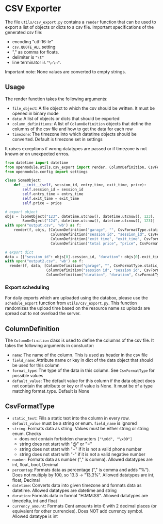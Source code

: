 # CSV Exporter

The file `utils/csv_export.py` contains a `render` function that can be used to export a list of objects or dicts to a 
csv file. 
Important specifications of the generated csv file:
* encoding "utf-16-le"
* `csv.QUOTE_ALL` setting 
* "," as comma for floats. 
* delimiter is `"\t"` 
* line terminator is `"\r\n"`. 

Important note: None values are converted to empty strings.

## Usage

The render function takes the following arguments:
* `file_object`: A file object to which the csv should be written. It must be opened in binary mode
* `data`: A list of objects or dicts that should be exported
* `column_definitions`: A list of `ColumnDefinition` objects that define the columns of the csv file and how to get the data for each row
* `timezone`: The timezone into which datetime objects should be converted. Default is timezone set in settings

It raises exceptions if wrong datatypes are passed or if timezone is not known or on unexpected errros.

```python
from datetime import datetime
from openmodule.utils.csv_export import render, ColumnDefinition, CsvFormatType
from openmodule.config import settings

class SomeObject:
    def __init__(self, session_id, entry_time, exit_time, price):
        self.session_id = session_id
        self.entry_time = entry_time
        self.exit_time = exit_time
        self.price = price

# export object
objs = [SomeObject("123", datetime.utcnow(), datetime.utcnow(), 123),
        SomeObject("124", datetime.utcnow(), datetime.utcnow(), 123)]
with open("output.csv", 'wb') as f:
    render(f, objs, [ColumnDefinition("garage", "", CsvFormatType.static_text, settings.RESOURCE),
                     ColumnDefinition("session id", "session_id", CsvFormatType.string),
                     ColumnDefinition("exit time", "exit_time", CsvFormatType.datetime, datetime.max),
                     ColumnDefinition("total price", "price", CsvFormatType.currency_amount)])

# export dict
data = [{"session id": objs[0].session_id, "duration": objs[0].exit_time - objs[0].entry_time}]
with open("output2.csv", 'wb') as f:
  render(f, data, [ColumnDefinition("garage", "", CsvFormatType.static_text, settings.RESOURCE),
                   ColumnDefinition("session id", "session id", CsvFormatType.string),
                   ColumnDefinition("duration", "duration", CsvFormatType.duration)])
```

### Export scheduling

For daily exports which are uploaded using the databox, please use the `schedule_export` function from 
`utils/csv_export.py`. This function randomizes the upload time based on the resource name so uploads are
spread out to not overload the server.

## ColumnDefinition

The `ColumnDefinition` class is used to define the columns of the csv file. It takes the following arguments in constuctor:
* `name`: The name of the column. This is used as header in the csv file
* `field_name`: Attribute name or key in dict of the data object that should be used for this column
* `format_type`: The type of the data in this column. See `CsvFormatType` for possible values
* `default_value`: The default value for this column if the data object does not contain the attribute or key or if value is None. It must be of a type matching format_type. Default is None

## CsvFormatType
* `static_text`: Fills a static text into the column in every row. `default_value` must be a string or enum. `field_name` is ignored
* `string`: Formats data as string. Values must be either string or string enum. Checks
  * does not contain forbidden characters `["\x0d", "\x09"]`
  * string does not start with "@" or "="
  * string does not start with "+" if it is not a valid phone number
  * string does not start with "-" if it is not a valid negative number
* `number`: Formats data as number ("," is comma). Allowed datatypes are int, float, bool, Decimal
* `percentag`: Formats data as percentage ("," is comma and adds "%"). Does not multiply by 100, so 13.3 -> "13,3%". Allowed datatypes are int, float, Decimal
* `datetime`: Converts data into given timezone and formats data as datetime. Allowed datatypes are datetime and string
* `duration`: Formats data in format "H:MM:SS". Allowed datatypes are timedelta, int and float
* `currency_amount`: Formats Cent amounts into € with 2 decimal places (or equivalent for other currencies). Does NOT add currency symbol. Allowed datatype is int
